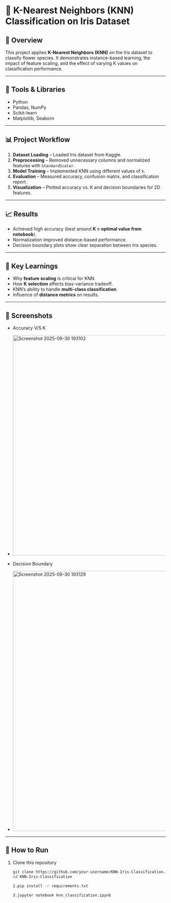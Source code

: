 # 🌸 K-Nearest Neighbors (KNN) Classification on Iris Dataset  

## 📌 Overview  
This project applies **K-Nearest Neighbors (KNN)** on the Iris dataset to classify flower species. It demonstrates instance-based learning, the impact of feature scaling, and the effect of varying K values on classification performance.  

---

## 🔧 Tools & Libraries  
- Python  
- Pandas, NumPy  
- Scikit-learn  
- Matplotlib, Seaborn  

---

## 📊 Project Workflow  
1. **Dataset Loading** – Loaded Iris dataset from Kaggle.  
2. **Preprocessing** – Removed unnecessary columns and normalized features with `StandardScaler`.  
3. **Model Training** – Implemented KNN using different values of `k`.  
4. **Evaluation** – Measured accuracy, confusion matrix, and classification report.  
5. **Visualization** – Plotted accuracy vs. K and decision boundaries for 2D features.  

---

## 📈 Results  
- Achieved high accuracy (best around **K = optimal value from notebook**).  
- Normalization improved distance-based performance.  
- Decision boundary plots show clear separation between Iris species.  

---

## 🧠 Key Learnings  
- Why **feature scaling** is critical for KNN.  
- How **K selection** affects bias-variance tradeoff.  
- KNN’s ability to handle **multi-class classification**.  
- Influence of **distance metrics** on results.  

---

## 📂 Screenshots
- Accuracy V/S K
- <img width="883" height="690" alt="Screenshot 2025-09-30 193102" src="https://github.com/user-attachments/assets/a9802610-904a-49a7-baa6-f91fe5fbad98" />

- Decision Boundary
- <img width="1039" height="814" alt="Screenshot 2025-09-30 193129" src="https://github.com/user-attachments/assets/77b7acb0-d5e8-42dd-819b-5a7381d9a2dc" />

---

## 🚀 How to Run  
1. Clone this repository  
   ```bash
   git clone https://github.com/your-username/KNN-Iris-Classification.git
   cd KNN-Iris-Classification

   2.pip install -r requirements.txt

   3.jupyter notebook knn_classification.ipynb

